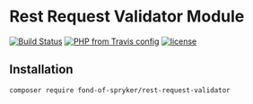 # Rest Request Validator Module
[![Build Status](https://travis-ci.org/fond-of/spryker-rest-request-validator.svg?branch=master)](https://travis-ci.org/fond-of/spryker-rest-request-validator)
[![PHP from Travis config](https://img.shields.io/travis/php-v/symfony/symfony.svg)](https://php.net/)
[![license](https://img.shields.io/github/license/mashape/apistatus.svg)](https://packagist.org/packages/fond-of-spryker/rest-request-validator)

## Installation

```
composer require fond-of-spryker/rest-request-validator
```
